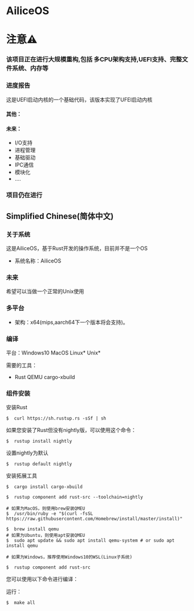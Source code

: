 # AiliceOS

# 注意⚠️

### 该项目正在进行大规模重构,包括 多CPU架构支持,UEFI支持、完整文件系统、内存等


### 进度报告
这是UEFI启动内核的一个基础代码，该版本实现了UFEI启动内核

#### 其他：
#### 未来：
* I/O支持
* 进程管理
* 基础驱动
* IPC通信
* 模块化
* ....

### 项目仍在进行

## Simplified Chinese(简体中文)

### 关于系统
这是AiliceOS，基于Rust开发的操作系统，目前并不是一个OS

* 系统名称：AiliceOS

### 未来
希望可以当做一个正常的Unix使用

### 多平台
* 架构：x64(mips,aarch64下一个版本将会支持)。

### 编译
平台：Windows10 MacOS Linux* Unix*

需要的工具：
* Rust QEMU cargo-xbuild


### 组件安装
安装Rust
```
$  curl https://sh.rustup.rs -sSf | sh
```
如果您安装了Rust但没有nightly版，可以使用这个命令：
```
$  rustup install nightly
```
设置nightly为默认

```
$  rustup default nightly
```

安装拓展工具
```
$  cargo install cargo-xbuild

$  rustup component add rust-src --toolchain=nightly

# 如果为MacOS，则使用brew安装QMEU
$  /usr/bin/ruby -e "$(curl -fsSL https://raw.githubusercontent.com/Homebrew/install/master/install)"

$  brew install qemu
# 如果为Ubuntu，则使用apt安装QMEU
$  sudo apt update && sudo apt install qemu-system # or sudo apt install qemu

# 如果为Windows，推荐使用Windows10的WSL(Linux子系统)

$  rustup component add rust-src
```

您可以使用以下命令进行编译：

运行：

```
$  make all
```

